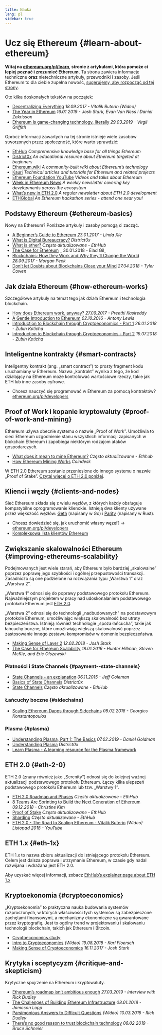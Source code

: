 ```yaml
---
title: Nauka
lang: pl
sidebar: true
---
```


# Ucz się Ethereum {#learn-about-ethereum}

**Witaj na [ethereum.org/pl/learn](/pl/learn/), stronie z artykułami, która pomoże ci lepiej poznać i zrozumieć Ethereum.** Ta strona zawiera informacje techniczne **oraz** nietechniczne artykuły, przewodniki i zasoby. Jeśli Ethereum to dla ciebie zupełna nowość, [sugerujemy, aby rozpocząć od tej strony](/pl/what-is-ethereum/).

Oto kilka doskonałych tekstów na początek:

- [Decentralizing Everything](https://www.youtube.com/watch?v=WSN5BaCzsbo&feature=youtu.be) _18.09.2017 - Vitalik Buterin (Wideo)_
- [The Year in Ethereum](https://medium.com/@jjmstark/the-year-in-ethereum-87a17d6f8276) _16.01.2019 - Josh Stark, Evan Van Ness i Daniel Zakrisson_
- [Ethereum is game-changing technology, literally](https://medium.com/@virgilgr/ethereum-is-game-changing-technology-literally-d67e01a01cf8) _29.03.2019 - Virgil Griffith_

Oprócz informacji zawartych na tej stronie istnieje wiele zasobów stworzonych przez społeczność, które warto sprawdzić:

- [EthHub](https://docs.ethhub.io) _Comprehensive knowledge base for all things Ethereum_
- [District0x](https://education.district0x.io/general-topics/understanding-ethereum/) _An educational resource about Ethereum targeted at beginners_
- [Ethereum.wiki](https://eth.wiki) _A community-built wiki about Ethereum’s technology_
- [Kauri](https://kauri.io) _Technical articles and tutorials for Ethereum and related projects_
- [Ethereum Foundation YouTube](https://www.youtube.com/channel/UCNOfzGXD_C9YMYmnefmPH0g) _Videos and talks about Ethereum_
- [Week in Ethereum News](https://weekinethereumnews.com/) _A weekly newsletter covering key developments across the ecosystem_
- [What’s new in ETH 2.0](https://eth2.news) _A regular newsletter about ETH 2.0 development_
- [ETHGlobal](https://ethglobal.co) _An Ethereum hackathon series - attend one near you!_

## Podstawy Ethereum {#ethereum-basics}

Nowy na Ethereum? Poniższe artykuły i zasoby pomogą ci zacząć.

- [A Beginner’s Guide to Ethereum](https://blog.coinbase.com/a-beginners-guide-to-ethereum-46dd486ceecf) _23.01.2017 - Linda Xie_
- [What is Digital Bureaucracy?](https://education.district0x.io/general-topics/understanding-ethereum/what-is-ethereum/) _District0x_
- [What is ether?](https://docs.ethhub.io/ethereum-basics/what-is-ether/) _Często aktualizowane - EthHub_
- [The Case for Ethereum](http://blog.eladgil.com/2018/01/the-case-for-ethereum.html) _ 30.01.2018 - Elad Gil_
- [Blockchains: How they Work and Why they’ll Change the World](https://spectrum.ieee.org/computing/networks/blockchains-how-they-work-and-why-theyll-change-the-world) _28.09.2017 - Morgan Peck_
- [Don’t let Doubts about Blockchains Close your Mind](https://www.bloomberg.com/opinion/articles/2018-04-27/blockchains-warrant-skepticism-but-keep-an-open-mind) _27.04.2018 - Tyler Cowen_

## Jak działa Ethereum {#how-ethereum-works}

Szczegółowe artykuły na temat tego jak działa Ethereum i technologia blockchain.

- [How does Ethereum work, anyway?](https://medium.com/@preethikasireddy/how-does-ethereum-work-anyway-22d1df506369) _27.09.2017 - Preethi Kasireddy_
- [A Gentle Introduction to Ethereum](https://bitsonblocks.net/2016/10/02/gentle-introduction-ethereum/) _02.10.2016 - Antony Lewis_
- [Introduction to Blockchain through Cryptoeconomics - Part 1](https://blockchainatberkeley.blog/introduction-to-blockchain-through-cryptoeconomics-part-1-bitcoin-369f245067f9) _26.01.2018 - Zubin Koticha_
- [Introduction to Blockchain through Cryptoeconomics - Part 2](https://medium.com/mechanism-labs/introduction-to-bitcoin-through-cryptoeconomics-part-2-proof-of-work-and-nakamoto-consensus-1252f6a6c012) _19.07.2018 - Zubin Koticha_

## Inteligentne kontrakty {#smart-contracts}

Inteligentny kontrakt (ang. „smart contract”) to prosty fragment kodu uruchamiany w Ethereum. Nazwa „kontrakt” wynika z tego, że kod działający na Ethereum może kontrolować wartościowe rzeczy, takie jak ETH lub inne zasoby cyfrowe.

- Chcesz nauczyć się programować w Ethereum za pomocą kontraktów? [ethereum.org/pl/developers](/pl/developers/)

## Proof of Work i kopanie kryptowaluty {#proof-of-work-and-mining}

Ethereum używa obecnie systemu o nazwie „Proof of Work”. Umożliwia to sieci Ethereum uzgodnienie stanu wszystkich informacji zapisanych w blokchain Ethereum i zapobiega niektórym rodzajom ataków gospodarczych.

- [What does it mean to mine Ethereum?](https://docs.ethhub.io/using-ethereum/mining/) _Często aktualizowane - Ethhub_
- [How Ethereum Mining Works](https://www.coindesk.com/information/ethereum-mining-works) _Coindesk_

W ETH 2.0 Ethereum zostanie przeniesione do innego systemu o nazwie „Proof of Stake”. [Czytaj więcej o ETH 2.0 poniżej](#eth-2-0).

## Klienci i węzły {#clients-and-nodes}

Sieć Ethereum składa się z wielu węzłów, z których każdy obsługuje kompatybilne oprogramowanie klienckie. Istnieją dwa klienty używane przez większość węzłów: [Geth](https://geth.ethereum.org/) (napisany w Go) i [Parity](https://www.parity.io/ethereum/) (napisany w Rust).

- Chcesz dowiedzieć się, jak uruchomić własny węzeł? → [ethereum.org/pl/developers](/pl/developers/#clients--running-your-own-node/)
- [Kompleksowa lista klientów Ethereum](https://github.com/ConsenSys/ethereum-developer-tools-list#ethereum-clients)

## Zwiększanie skalowalności Ethereum {#improving-ethereums-scalability}

Podejmowanych jest wiele starań, aby Ethereum było bardziej „skalowalne” poprzez poprawę jego szybkości i ogólnej przepustowości transakcji. Zasadniczo są one podzielone na rozwiązania typu „Warstwa 1” oraz „Warstwa 2”.

„Warstwa 1” odnosi się do poprawy podstawowego protokołu Ethereum. Najważniejszym projektem w pracy nad udoskonalaniem podstawowego protokołu Ethereum jest [ETH 2.0](#eth-2-0).

„Warstwa 2” odnosi się do technologii „nadbudowanych" na podstawowym protokole Ethereum, umożliwiając większą skalowalność bez utraty bezpieczeństwa. Istnieją również technologie „spoza łańcucha”, takie jak łańcuchy boczne, które umożliwiają większą skalowalność poprzez zastosowanie innego zestawu kompromisów w domenie bezpieczeństwa.

- [Making Sense of Layer 2](https://medium.com/l4-media/making-sense-of-ethereums-layer-2-scaling-solutions-state-channels-plasma-and-truebit-22cb40dcc2f4) _12.02.2018 - Josh Stark_
- [The Case for Ethereum Scalability](https://medium.com/connext/the-case-for-ethereum-scalability-d2a8035f880f) _18.01.2019 - Hunter Hillman, Steven McKie, and Eric Olszewski_

### Płatności i State Channels {#payment--state-channels}

- [State Channels - an explanation](https://www.jeffcoleman.ca/state-channels/) _06.11.2015 - Jeff Coleman_
- [Basics of State Channels](https://education.district0x.io/general-topics/understanding-ethereum/basics-state-channels/) _District0x_
- [State Channels](https://docs.ethhub.io/ethereum-roadmap/layer-2-scaling/state-channels/) _Często aktualizowane - EthHub_

### Łańcuchy boczne {#sidechains}

- [Scaling Ethereum Dapps through Sidechains](https://medium.com/loom-network/dappchains-scaling-ethereum-dapps-through-sidechains-f99e51fff447) _08.02.2018 - Georgios Konstantopoulos_

### Plasma {#plasma}

- [Understanding Plasma, Part 1: The Basics](https://www.theblockcrypto.com/2019/02/07/understanding-plasma-part-1-the-basics/) _07.02.2019 - Daniel Goldman_
- [Understanding Plasma](https://education.district0x.io/general-topics/understanding-ethereum/understanding-plasma/) _District0x_
- [Learn Plasma - A learning resource for the Plasma framework](https://www.learnplasma.org/en/)

## ETH 2.0 {#eth-2-0}

ETH 2.0 (znany również jako „Serenity”) odnosi się do kolejnej ważnej aktualizacji podstawowego protokołu Ethereum. Łączy kilka ulepszeń podstawowego protokołu Ethereum lub tzw. „Warstwy 1”.

- [ETH 2.0 Roadmap and Phases](https://docs.ethhub.io/ethereum-roadmap/ethereum-2.0/eth-2.0-phases/) _Często aktualizowane - EthHub_
- [8 Teams Are Sprinting to Build the Next Generation of Ethereum](https://www.coindesk.com/next-gen-buidlers-the-8-teams-working-on-ethereum-2-0) _09.12.2018 - Christine Kim_
- [Proof of Stake](https://docs.ethhub.io/ethereum-roadmap/ethereum-2.0/proof-of-stake/) _Często aktualizowane - EthHub_
- [Sharding](https://docs.ethhub.io/ethereum-roadmap/ethereum-2.0/sharding/) _Często aktualizowane - EthHub_
- [ETH 2.0 - The Road to Scaling Ethereum - Vitalik Buterin](https://youtu.be/kCVpDrlVesA) _(Wideo) Listopad 2018 - YouTube_

## ETH 1.x {#eth-1x}

ETH 1.x to nazwa zbioru aktualizacji do istniejącego protokołu Ethereum. Celem jest dalsza poprawa i utrzymanie Ethereum, w czasie gdy nadal rozwijana i wdrażana jest ETH 2.0.

Aby uzyskać więcej informacji, zobacz [EthHub’s explainer page about ETH 1.x](https://docs.ethhub.io/ethereum-roadmap/ethereum-1.x/)

## Kryptoekonomia {#cryptoeconomics}

„Kryptoekonomia” to praktyczna nauka budowania systemów rozproszonych, w których właściwości tych systemów są zabezpieczone zachętami finansowymi, a mechanizmy ekonomiczne są gwarantowane przez kryptografię. Jest to ogólny trend w projektowaniu i skalowaniu technologii blockchain, takich jak Ethereum i Bitcoin.

- [Cryptoeconomics.study](https://cryptoeconomics.study/)
- [Intro to Cryptoeconomics](https://www.youtube.com/watch?v=F0FCI8GxO5I) _(Wideo) 19.08.2018 - Karl Floersch_
- [Making Sense of Cryptoeconomics](https://medium.com/l4-media/making-sense-of-cryptoeconomics-5edea77e4e8d) _16.11.2017 - Josh Stark_

## Krytyka i sceptycyzm {#critique-and-skepticism}

Krytyczne spojrzenie na Ethereum i kryptowaluty.

- [Ethereum’s roadmap isn’t ambitious enough](https://decryptmedia.com/6136/vulcanize-rick-dudley-ethereum-roadmap-makerdao-polkadot) _27.03.2019 - Interview with Rick Dudley_
- [The Challenges of Building Ethereum Infrastructure](https://medium.com/@lopp/the-challenges-of-building-ethereum-infrastructure-87e443e47a4b) _08.01.2018 - Jameson Lopp_
- [Parsimonious Answers to Difficult Questions](https://www.youtube.com/watch?v=GOkSg0BuSdw&feature=youtu.be) _(Wideo) 10.03.2019 - Rick Dudley_
- [There’s no good reason to trust blockchain technology](https://www.wired.com/story/theres-no-good-reason-to-trust-blockchain-technology/) _06.02.2019 - Bruce Schneier_
